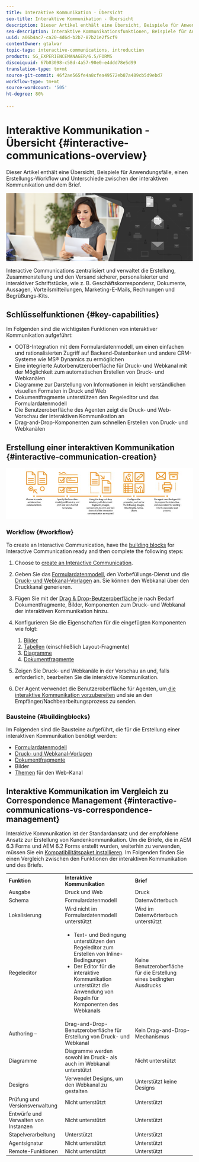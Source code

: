 ```yaml
---
title: Interaktive Kommunikation - Übersicht
seo-title: Interaktive Kommunikation - Übersicht
description: Dieser Artikel enthält eine Übersicht, Beispiele für Anwendungsfälle, einen Erstellungs-Workflow und Unterschiede zwischen der interaktiven Kommunikation und dem Brief.
seo-description: Interaktive Kommunikationsfunktionen, Beispiele für Anwendungsfälle, Workflow für die Erstellung und Unterschiede zwischen der interaktiven Kommunikation und Correspondence Management
uuid: a06b4ac7-ca20-4d6d-b2b7-87b21e2f5cf9
contentOwner: gtalwar
topic-tags: interactive-communications, introduction
products: SG_EXPERIENCEMANAGER/6.5/FORMS
discoiquuid: 67b03098-c58d-4a57-90e0-e4ddd78e5d99
translation-type: tm+mt
source-git-commit: 46f2ae565fe4a8cfea49572eb87a489cb5d9ebd7
workflow-type: tm+mt
source-wordcount: '505'
ht-degree: 80%

---
```



# Interaktive Kommunikation - Übersicht {#interactive-communications-overview}

Dieser Artikel enthält eine Übersicht, Beispiele für Anwendungsfälle, einen Erstellungs-Workflow und Unterschiede zwischen der interaktiven Kommunikation und dem Brief.

![](do-not-localize/correspondence-management.png)

Interactive Communications zentralisiert und verwaltet die Erstellung, Zusammenstellung und den Versand sicherer, personalisierter und interaktiver Schriftstücke, wie z. B. Geschäftskorrespondenz, Dokumente, Aussagen, Vorteilsmitteilungen, Marketing-E-Mails, Rechnungen und Begrüßungs-Kits.

## Schlüsselfunktionen {#key-capabilities}

Im Folgenden sind die wichtigsten Funktionen von interaktiver Kommunikation aufgeführt:

* OOTB-Integration mit dem Formulardatenmodell, um einen einfachen und rationalisierten Zugriff auf Backend-Datenbanken und andere CRM-Systeme wie MS® Dynamics zu ermöglichen
* Eine integrierte Autorbenutzeroberfläche für Druck- und Webkanal mit der Möglichkeit zum automatischen Erstellen von Druck- und Webkanälen
* Diagramme zur Darstellung von Informationen in leicht verständlichen visuellen Formaten in Druck und Web
* Dokumentfragmente unterstützen den Regeleditor und das Formulardatenmodell
* Die Benutzeroberfläche des Agenten zeigt die Druck- und Web-Vorschau der interaktiven Kommunikation an
* Drag-and-Drop-Komponenten zum schnellen Erstellen von Druck- und Webkanälen

## Erstellung einer interaktiven Kommunikation  {#interactive-communication-creation}

![interactive_communication-01](assets/interactive_communication-01.jpg)

### Workflow {#workflow}

To create an Interactive Communication, have the [building blocks](#buildingblocks) for Interactive Communication ready and then complete the following steps:

1. Choose to [create an Interactive Communication](/help/forms/using/create-interactive-communication.md).

1. Geben Sie das [Formulardatenmodell](/help/forms/using/data-integration.md), den Vorbefüllungs-Dienst und die [Druck- und Webkanal-Vorlagen](/help/forms/using/web-channel-print-channel.md) an. Sie können den Webkanal über den Druckkanal generieren.

1. Fügen Sie mit der [Drag &amp; Drop-Beutzeroberfläche](/help/forms/using/introduction-interactive-communication-authoring.md) je nach Bedarf Dokumentfragmente, Bilder, Komponenten zum Druck- und Webkanal der interaktiven Kommunikation hinzu.
1. Konfigurieren Sie die Eigenschaften für die eingefügten Komponenten wie folgt:

   1. [Bilder](/help/forms/using/create-interactive-communication.md#step2)
   1. [Tabellen](/help/forms/using/create-interactive-communication.md#tables) (einschließlich Layout-Fragmente)
   1. [Diagramme](/help/forms/using/chart-component-interactive-communications.md)
   1. [Dokumentfragmente](/help/forms/using/create-interactive-communication.md#document-fragment-properties)

1. Zeigen Sie Druck- und Webkanäle in der Vorschau an und, falls erforderlich, bearbeiten Sie die interaktive Kommunikation.
1. Der Agent verwendet die Benutzeroberfläche für Agenten, um[ die interaktive Kommunikation vorzubereiten](/help/forms/using/prepare-send-interactive-communication.md) und sie an den Empfänger/Nachbearbeitungsprozess zu senden.

### Bausteine {#buildingblocks}

Im Folgenden sind die Bausteine &#x200B;&#x200B;aufgeführt, die für die Erstellung einer interaktiven Kommunikation benötigt werden:

* [Formulardatenmodell](/help/forms/using/data-integration.md)
* [Druck- und Webkanal-Vorlagen](/help/forms/using/web-channel-print-channel.md)
* [Dokumentfragmente](/help/forms/using/document-fragments.md)
* Bilder
* [Themen](/help/forms/using/themes.md) für den Web-Kanal

## Interaktive Kommunikation im Vergleich zu Correspondence Management {#interactive-communications-vs-correspondence-management}

Interaktive Kommunikation ist der Standardansatz und der empfohlene Ansatz zur Erstellung von Kundenkommunikation. Um die Briefe, die in AEM 6.3 Forms und AEM 6.2 Forms erstellt wurden, weiterhin zu verwenden, müssen Sie ein [Kompatibilitätspaket installieren](/help/forms/using/compatibility-package.md). Im Folgenden finden Sie einen Vergleich zwischen den Funktionen der interaktiven Kommunikation und des Briefs.

<table>
 <tbody>
  <tr>
   <td><strong>Funktion</strong></td>
   <td><strong>Interaktive Kommunikation</strong></td>
   <td><strong>Brief</strong></td>
  </tr>
  <tr>
   <td>Ausgabe</td>
   <td>Druck und Web</td>
   <td>Druck</td>
  </tr>
  <tr>
   <td>Schema</td>
   <td>Formulardatenmodell </td>
   <td>Datenwörterbuch </td>
  </tr>
  <tr>
   <td>Lokalisierung</td>
   <td>Wird nicht im Formulardatenmodell unterstützt</td>
   <td>Wird im Datenwörterbuch unterstützt</td>
  </tr>
  <tr>
   <td>Regeleditor</td>
   <td>
    <ul>
     <li>Text- und Bedingung unterstützen den Regeleditor zum Erstellen von Inline-Bedingungen</li>
     <li>Der Editor für die interaktive Kommunikation unterstützt die Anwendung von Regeln für Komponenten des Webkanals</li>
    </ul> </td>
   <td>Keine Benutzeroberfläche für die Erstellung eines bedingten Ausdrucks</td>
  </tr>
  <tr>
   <td>Authoring – </td>
   <td>Drag-and-Drop-Benutzeroberfläche für Erstellung von Druck- und Webkanal</td>
   <td>Kein Drag-and-Drop-Mechanismus </td>
  </tr>
  <tr>
   <td>Diagramme</td>
   <td>Diagramme werden sowohl im Druck- als auch im Webkanal unterstützt</td>
   <td>Nicht unterstützt</td>
  </tr>
  <tr>
   <td>Designs</td>
   <td>Verwendet Designs, um den Webkanal zu gestalten</td>
   <td>Unterstützt keine Designs</td>
  </tr>
  <tr>
   <td>Prüfung und Versionsverwaltung</td>
   <td>Nicht unterstützt</td>
   <td>Unterstützt</td>
  </tr>
  <tr>
   <td>Entwürfe und Verwalten von Instanzen</td>
   <td>Nicht unterstützt</td>
   <td>Unterstützt</td>
  </tr>
  <tr>
   <td>Stapelverarbeitung</td>
   <td>Unterstützt </td>
   <td>Unterstützt</td>
  </tr>
  <tr>
   <td>Agentsignatur</td>
   <td>Nicht unterstützt</td>
   <td>Unterstützt</td>
  </tr>
  <tr>
   <td>Remote-Funktionen</td>
   <td>Nicht unterstützt</td>
   <td>Unterstützt</td>
  </tr>
 </tbody>
</table>

